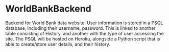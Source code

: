 # WorldBankBackend
Backend for World Bank data website.
User information is stored in a PSQL database, including their username, 
password. This is linked to another table consisting of History, and 
another with the type of user accessing the site. The PSQL will be hosted 
on Heroku, alongside a Python script that is able to create/store user 
details, and their history. 
